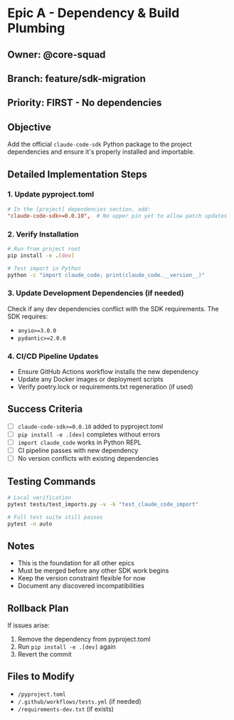 # Epic A - Dependency & Build Plumbing

## Owner: @core-squad
## Branch: feature/sdk-migration
## Priority: FIRST - No dependencies

## Objective
Add the official `claude-code-sdk` Python package to the project dependencies and ensure it's properly installed and importable.

## Detailed Implementation Steps

### 1. Update pyproject.toml
```toml
# In the [project] dependencies section, add:
"claude-code-sdk>=0.0.10",  # No upper pin yet to allow patch updates
```

### 2. Verify Installation
```bash
# Run from project root
pip install -e .[dev]

# Test import in Python
python -c "import claude_code; print(claude_code.__version__)"
```

### 3. Update Development Dependencies (if needed)
Check if any dev dependencies conflict with the SDK requirements. The SDK requires:
- `anyio>=3.0.0`
- `pydantic>=2.0.0`

### 4. CI/CD Pipeline Updates
- Ensure GitHub Actions workflow installs the new dependency
- Update any Docker images or deployment scripts
- Verify poetry.lock or requirements.txt regeneration (if used)

## Success Criteria
- [ ] `claude-code-sdk>=0.0.10` added to pyproject.toml
- [ ] `pip install -e .[dev]` completes without errors
- [ ] `import claude_code` works in Python REPL
- [ ] CI pipeline passes with new dependency
- [ ] No version conflicts with existing dependencies

## Testing Commands
```bash
# Local verification
pytest tests/test_imports.py -v -k "test_claude_code_import"

# Full test suite still passes
pytest -n auto
```

## Notes
- This is the foundation for all other epics
- Must be merged before any other SDK work begins
- Keep the version constraint flexible for now
- Document any discovered incompatibilities

## Rollback Plan
If issues arise:
1. Remove the dependency from pyproject.toml
2. Run `pip install -e .[dev]` again
3. Revert the commit

## Files to Modify
- `/pyproject.toml`
- `/.github/workflows/tests.yml` (if needed)
- `/requirements-dev.txt` (if exists)